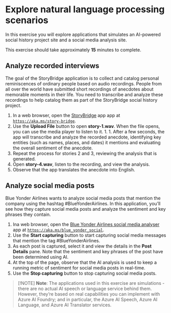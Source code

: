 # Explore natural language processing scenarios

In this exercise you will explore applications that simulates an AI-powered social history project site and a social media analysis site.

This exercise should take approximately **15** minutes to complete.

## Analyze recorded interviews

The goal of the StoryBridge application is to collect and catalog personal reminiscences of ordinary people based on audio recordings. People from all over the world have submitted short recordings of anecdotes about memorable moments in their life. You need to transcribe and analyze these recordings to help catalog them as part of the StoryBridge social history project.

1. In a web browser, open the [StoryBridge](https://aka.ms/story-bridge) app app at [`https://aka.ms/story-bridge`](https://aka.ms/story-bridge).
1. Use the **Upload File** button to open **story-1.wav**. When the file opens, you can use the media player to listen to it. 1. 1. After a few seconds, the app will transcribe and analyze the recorded anecdote, identifying key entities (such as names, places, and dates) it mentions and evaluating the overall sentiment of the anecdote.
1. Repeat the process for stories 2 and 3, reviewing the analysis that is generated.
1. Open **story-4.wav**, listen to the recording, and view the analysis.
1. Observe that the app translates the anecdote into English.

## Analyze social media posts

Blue Yonder Airlines wants to analyze social media posts that mention the company using the hashtag #BlueYonderAirlines. In this application, you’ll see how they capture social media posts and analyze the sentiment and key phrases they contain.

1. Ina web browser, open the [Blue Yonder Airlines social media analyser](https://aka.ms/blue_yonder_social) app at [`https://aka.ms/blue_yonder_social`](https://aka.ms/blue_yonder_social).
1. Use the **Start capturing** button to start capturing social media messages that mention the tag #BlueYonderAirlines.
1. As each post is captured, select it and view the details in the **Post Details** pane. Note that the sentiment and key phrases of the post have been determined using AI.
1. At the top of the page, observe that the AI analysis is used to keep a running metric of sentiment for social media posts in real-time.
1. Use the **Stop capturing** button to stop capturing social media posts.

> [!NOTE] **Note**: The applications used in this exercise are simulations - there are no actual AI speech or language service behind them. However, they’re based on real capabilities you can implement with Azure AI Foundry; and in particular, the Azure AI Speech, Azure AI Language, and Azure AI Translator services.
